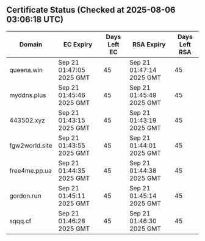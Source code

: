 ## Certificate Status (Checked at 2025-08-06 03:06:18 UTC)
| Domain | EC Expiry | Days Left EC | RSA Expiry | Days Left RSA |
|--------|-----------|-------------|------------|--------------|
| queena.win | Sep 21 01:47:05 2025 GMT | 45 | Sep 21 01:47:14 2025 GMT | 45 |
| myddns.plus | Sep 21 01:45:46 2025 GMT | 45 | Sep 21 01:45:49 2025 GMT | 45 |
| 443502.xyz | Sep 21 01:43:15 2025 GMT | 45 | Sep 21 01:43:19 2025 GMT | 45 |
| fgw2world.site | Sep 21 01:43:55 2025 GMT | 45 | Sep 21 01:44:01 2025 GMT | 45 |
| free4me.pp.ua | Sep 21 01:44:35 2025 GMT | 45 | Sep 21 01:44:38 2025 GMT | 45 |
| gordon.run | Sep 21 01:45:11 2025 GMT | 45 | Sep 21 01:45:14 2025 GMT | 45 |
| sqqq.cf | Sep 21 01:46:28 2025 GMT | 45 | Sep 21 01:46:30 2025 GMT | 45 |
